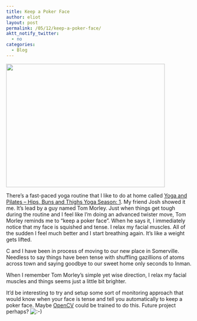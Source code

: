 ```yaml
---
title: Keep a Poker Face
author: eliot
layout: post
permalink: /05/12/keep-a-poker-face/
aktt_notify_twitter:
  - no
categories:
  - Blog
---
```

[<img class="alignnone size-full wp-image-364" title="Tom Morley" src="http://www.eliotk.net/wp-content/uploads/2012/05/Screen-shot-2012-05-12-at-9.10.55-PM.png" alt="" width="430" height="334" />][1]

There&#8217;s a fast-paced yoga routine that I like to do at home called [Yoga and Pilates &#8211; Hips, Buns and Thighs Yoga Season: 1][2]. My friend Josh showed it me. It&#8217;s lead by a guy named Tom Morley. Just when things get tough during the routine and I feel like I&#8217;m doing an advanced twister move, Tom Morley reminds me to &#8220;keep a poker face&#8221;. When he says it, I immediately notice that my face is squished and tense. I relax my facial muscles. All of the sudden I feel much better and I start breathing again. It&#8217;s like a weight gets lifted.

C and I have been in process of moving to our new place in Somerville. Needless to say things have been tense with shuffling gazillions of atoms across town and saying goodbye to our sweet home only seconds to Inman.

When I remember Tom Morley&#8217;s simple yet wise direction, I relax my facial muscles and things seems just a little bit brighter.

It&#8217;d be interesting to try and setup some sort of monitoring approach that would know when your face is tense and tell you automatically to keep a poker face. Maybe [OpenCV][3] could be trained to do this. Future project perhaps? <img src="http://www.eliotk.net/wp-includes/images/smilies/icon_smile.gif" alt=":-)" class="wp-smiley" />

 [1]: http://www.eliotk.net/wp-content/uploads/2012/05/Screen-shot-2012-05-12-at-9.10.55-PM.png
 [2]: http://www.metacafe.com/watch/hl-11185372/yoga_and_pilates_hips_buns_and_thighs_yoga_season_1/
 [3]: http://opencv.willowgarage.com/wiki/